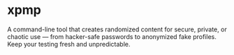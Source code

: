 # xpmp
A command-line tool that creates randomized content for secure, private, or chaotic use — from hacker-safe passwords to anonymized fake profiles. Keep your testing fresh and unpredictable.



